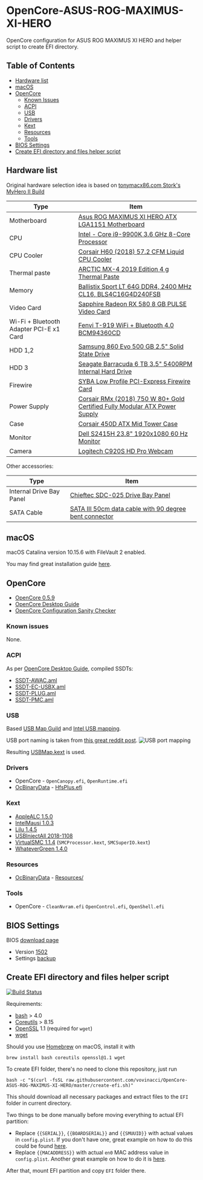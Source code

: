 # OpenCore-ASUS-ROG-MAXIMUS-XI-HERO
OpenCore configuration for ASUS ROG MAXIMUS XI HERO and helper script to create EFI directory.


## Table of Contents

   * [Hardware list](#hardware-list)
   * [macOS](#macos)
   * [OpenCore](#opencore)
      * [Known Issues](#known-issues)
      * [ACPI](#acpi)
      * [USB](#usb)
      * [Drivers](#drivers)
      * [Kext](#kext)
      * [Resources](#resources)
      * [Tools](#tools)
   * [BIOS Settings](#bios-settings)
   * [Create EFI directory and files helper script](#create-efi-directory-and-files-helper-script)


## Hardware list

Original hardware selection idea is based on [tonymacx86.com Stork's MyHero II Build](https://www.tonymacx86.com/threads/storks-myhero-ii-build-asus-rog-maximus-z370-hero-x-i7-8700k-amd-rx-580.245074/)

| Type | Item |
| ---- | ---- |
| Motherboard | [Asus ROG MAXIMUS XI HERO ATX LGA1151 Motherboard](https://pcpartpicker.com/product/PGTPxr/asus-rog-maximus-xi-hero-atx-lga1151-motherboard-rog-maximus-xi-hero) |
| CPU | [Intel - Core i9-9900K 3.6 GHz 8-Core Processor](https://pcpartpicker.com/product/jHZFf7/intel-core-i9-9900k-36ghz-8-core-processor-bx80684i99900k) |
| CPU Cooler | [Corsair H60 (2018) 57.2 CFM Liquid CPU Cooler](https://pcpartpicker.com/product/F2rmP6/corsair-h60-2018-572-cfm-liquid-cpu-cooler-cw-9060036-ww) |
| Thermal paste | [ARCTIC MX-4 2019 Edition 4 g Thermal Paste](https://pcpartpicker.com/product/JmYLrH/arctic-mx-4-2019-edition-4-g-thermal-paste-actcp00002b) |
| Memory | [Ballistix Sport LT 64G DDR4, 2400 MHz CL16, BLS4C16G4D240FSB](https://www.amazon.com/gp/product/B01B4F3MNQ) |
| Video Card | [Sapphire Radeon RX 580 8 GB PULSE Video Card](https://pcpartpicker.com/product/y2DzK8/sapphire-radeon-rx-580-8gb-pulse-video-card-11265-05) |
| Wi-Fi + Bluetooth Adapter PCI-E x1 Card | [Fenvi T-919 WiFi + Bluetooth 4.0 BCM94360CD](https://pcpartpicker.com/product/BJ97YJ/fenvi-fv-t919-none-wi-fi-adapter-fv-t919) |
| HDD 1,2 | [Samsung 860 Evo 500 GB 2.5" Solid State Drive](https://pcpartpicker.com/product/6yKcCJ/samsung-860-evo-500gb-25-solid-state-drive-mz-76e500bam) |
| HDD 3 | [Seagate Barracuda 6 TB 3.5" 5400RPM Internal Hard Drive](https://pcpartpicker.com/product/ByL48d/seagate-barracuda-6tb-35-5400rpm-internal-hard-drive-st6000dm003) |
| Firewire | [SYBA Low Profile PCI-Express Firewire Card](https://www.amazon.com/gp/product/B002S53IG8) |
| Power Supply | [Corsair RMx (2018) 750 W 80+ Gold Certified Fully Modular ATX Power Supply](https://pcpartpicker.com/product/79tQzy/corsair-rmx-2018-750w-80-gold-certified-fully-modular-atx-power-supply-cp-9020179-na) |
| Case | [Corsair 450D ATX Mid Tower Case](https://pcpartpicker.com/product/9JvRsY/corsair-case-cc9011049ww) |
| Monitor | [Dell S2415H 23.8" 1920x1080 60 Hz Monitor](https://pcpartpicker.com/product/gZL7YJ/dell-monitor-s2415h) |
| Camera | [Logitech C920S HD Pro Webcam](https://www.amazon.com/gp/product/B07K95WFWM) |

Other accessories:

| Type | Item |
| ---- | ---- |
| Internal Drive Bay Panel | [Chieftec SDC-025 Drive Bay Panel](https://www.amazon.com/Chieftec-SDC-025-Geh%C3%A4use-f%C3%BCr-Speicherlaufwerke/dp/B009DGM4B0) |
| SATA Cable | [SATA III 50cm data cable with 90 degree bent connector](https://www.amazon.co.uk/Gembird-cc-satam-data90-0-5-Cable-Cables-500-Piece/dp/B06XCTW4YZ) |


## macOS

macOS Catalina version 10.15.6 with FileVault 2 enabled.

You may find great installation guide [here](https://dortania.github.io/OpenCore-Desktop-Guide/installer-guide/).


## OpenCore

- [OpenCore 0.5.9](https://github.com/acidanthera/OpenCorePkg/releases/tag/0.5.9)
- [OpenCore Desktop Guide](https://dortania.github.io/OpenCore-Desktop-Guide/)
- [OpenCore Configuration Sanity Checker](https://opencore.slowgeek.com/)

### Known issues

  None.

### ACPI

As per [OpenCore Desktop Guide](https://dortania.github.io/OpenCore-Desktop-Guide/config.plist/coffee-lake.html#acpi), compiled SSDTs:

- [SSDT-AWAC.aml](ACPI/SSDT-AWAC.aml)
- [SSDT-EC-USBX.aml](ACPI/SSDT-EC-USBX.aml)
- [SSDT-PLUG.aml](ACPI/SSDT-PLUG.aml)
- [SSDT-PMC.aml](ACPI/SSDT-PMC.aml)

### USB

Based [USB Map Guild](https://dortania.github.io/USB-Map-Guide) and [Intel USB mapping](https://dortania.github.io/USB-Map-Guide/intel-mapping/intel.html).

USB port naming is taken from [this great reddit post](https://www.reddit.com/r/hackintosh/comments/agzo9l/i99900k_asus_rog_maximus_xi_hero_64gb_ram/).
![USB port mapping](assets/usb-mapping.png)

Resulting [USBMap.kext](Kexts/USBMap.kext) is used.

### Drivers

- OpenCore - `OpenCanopy.efi`, `OpenRuntime.efi`
- [OcBinaryData](https://github.com/acidanthera/OcBinaryData) - [HfsPlus.efi](https://github.com/acidanthera/OcBinaryData/blob/master/Drivers/HfsPlus.efi)


### Kext

- [AppleALC 1.5.0](https://github.com/acidanthera/AppleALC/releases/tag/1.5.0)
- [IntelMausi 1.0.3](https://github.com/acidanthera/IntelMausi/releases/tag/1.0.3)
- [Lilu 1.4.5](https://github.com/acidanthera/Lilu/releases/tag/1.4.5)
- [USBInjectAll 2018-1108](https://bitbucket.org/RehabMan/os-x-usb-inject-all/downloads/RehabMan-USBInjectAll-2018-1108.zip)
- [VirtualSMC 1.1.4](https://github.com/acidanthera/VirtualSMC/releases/tag/1.1.4) (`SMCProcessor.kext`, `SMCSuperIO.kext`)
- [WhateverGreen 1.4.0](https://github.com/acidanthera/WhateverGreen/releases/tag/1.4.0)


### Resources

- [OcBinaryData](https://github.com/acidanthera/OcBinaryData) - [Resources/](https://github.com/acidanthera/OcBinaryData/blob/master/Resources)


### Tools

- OpenCore - `CleanNvram.efi` `OpenControl.efi`, `OpenShell.efi`


## BIOS Settings

BIOS [download page](https://www.asus.com/Motherboards/ROG-MAXIMUS-XI-HERO/HelpDesk_BIOS/)
- Version [1502](https://dlcdnets.asus.com/pub/ASUS/mb/LGA1151/ROG_MAXIMUS_XI_HERO/ROG-MAXIMUS-XI-HERO-ASUS-1502.zip)
- Settings [backup](BIOS/V1502.CMO)


## Create EFI directory and files helper script

[![Build Status](https://travis-ci.org/vovinacci/OpenCore-ASUS-ROG-MAXIMUS-XI-HERO.svg?branch=master)](https://travis-ci.org/vovinacci/OpenCore-ASUS-ROG-MAXIMUS-XI-HERO)

Requirements:

- [bash](https://www.gnu.org/software/bash/) > 4.0
- [Coreutils](https://www.gnu.org/software/coreutils/) > 8.15
- [OpenSSL](https://www.openssl.org/) 1.1 (required for `wget`)
- [wget](https://www.gnu.org/software/wget/)

Should you use [Homebrew](https://brew.sh/) on macOS, install it with
```
brew install bash coreutils openssl@1.1 wget
```

To create EFI folder, there's no need to clone this repository, just run
```
bash -c "$(curl -fsSL raw.githubusercontent.com/vovinacci/OpenCore-ASUS-ROG-MAXIMUS-XI-HERO/master/create-efi.sh)"
```

This should download all necessary packages and extract files to the `EFI` folder in current directory.

Two things to be done manually before moving everything to actual EFI partition:
- Replace `{{SERIAL}}`, `{{BOARDSERIAL}}` and `{{SMUUID}}` with actual values in `config.plist`. If you don't have one, great example on how to do this could be found [here](https://dortania.github.io/OpenCore-Desktop-Guide/post-install/iservices.html#generate-a-new-serial).
- Replace `{{MACADDRESS}}` with actual `en0` MAC address value in `config.plist`. Another great example on how to do it is [here](https://dortania.github.io/OpenCore-Desktop-Guide/post-install/iservices.html#fixing-en0).

After that, mount EFI partition and copy `EFI` folder there.
